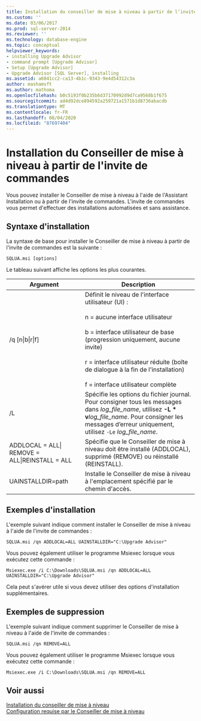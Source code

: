 ```yaml
---
title: Installation du conseiller de mise à niveau à partir de l’invite de commandes | Microsoft Docs
ms.custom: ''
ms.date: 03/06/2017
ms.prod: sql-server-2014
ms.reviewer: ''
ms.technology: database-engine
ms.topic: conceptual
helpviewer_keywords:
- installing Upgrade Advisor
- command prompt [Upgrade Advisor]
- Setup [Upgrade Advisor]
- Upgrade Advisor [SQL Server], installing
ms.assetid: a6841cc2-ca13-4b1c-9343-9e4d54312c3a
author: mashamsft
ms.author: mathoma
ms.openlocfilehash: b0c5193f0b235b6d37170992d9d7ca9568b1f675
ms.sourcegitcommit: ad4d92dce894592a259721a1571b1d8736abacdb
ms.translationtype: MT
ms.contentlocale: fr-FR
ms.lasthandoff: 08/04/2020
ms.locfileid: "87697404"
---
```

# <a name="installing-upgrade-advisor-from-the-command-prompt"></a>Installation du Conseiller de mise à niveau à partir de l'invite de commandes
  Vous pouvez installer le Conseiller de mise à niveau à l'aide de l'Assistant Installation ou à partir de l'invite de commandes. L'invite de commandes vous permet d'effectuer des installations automatisées et sans assistance.  
  
## <a name="installation-syntax"></a>Syntaxe d'installation  
 La syntaxe de base pour installer le Conseiller de mise à niveau à partir de l'invite de commandes est la suivante :  
  
 `SQLUA.msi [options]`  
  
 Le tableau suivant affiche les options les plus courantes.  
  
|Argument|Description|  
|--------------|-----------------|  
|/q [n&#124;b&#124;r&#124;f]|Définit le niveau de l'interface utilisateur (UI) :<br /><br /> n = aucune interface utilisateur<br /><br /> b = interface utilisateur de base (progression uniquement, aucune invite)<br /><br /> r = interface utilisateur réduite (boîte de dialogue à la fin de l'installation)<br /><br /> f = interface utilisateur complète|  
|/L|Spécifie les options du fichier journal. Pour consigner tous les messages dans *log_file_name*, utilisez **-L \* v**_log_file_name_. Pour consigner les messages d’erreur uniquement, utilisez `-Le` *log_file_name*.|  
|ADDLOCAL = ALL&#124; REMOVE = ALL&#124;REINSTALL = ALL|Spécifie que le Conseiller de mise à niveau doit être installé (ADDLOCAL), supprimé (REMOVE) ou réinstallé (REINSTALL).|  
|UAINSTALLDIR=path|Installe le Conseiller de mise à niveau à l'emplacement spécifié par le chemin d'accès.|  
  
## <a name="installation-examples"></a>Exemples d'installation  
 L'exemple suivant indique comment installer le Conseiller de mise à niveau à l'aide de l'invite de commandes :  
  
```  
SQLUA.msi /qn ADDLOCAL=ALL UAINSTALLDIR="C:\Upgrade Advisor"  
```  
  
 Vous pouvez également utiliser le programme Msiexec lorsque vous exécutez cette commande :  
  
```  
Msiexec.exe /i C:\Downloads\SQLUA.msi /qn ADDLOCAL=ALL UAINSTALLDIR="C:\Upgrade Advisor"  
```  
  
 Cela peut s'avérer utile si vous devez utiliser des options d'installation supplémentaires.  
  
## <a name="removal-examples"></a>Exemples de suppression  
 L'exemple suivant indique comment supprimer le Conseiller de mise à niveau à l'aide de l'invite de commandes :  
  
```  
SQLUA.msi /qn REMOVE=ALL  
```  
  
 Vous pouvez également utiliser le programme Msiexec lorsque vous exécutez cette commande :  
  
```  
Msiexec.exe /i C:\Downloads\SQLUA.msi /qn REMOVE=ALL  
```  
  
## <a name="see-also"></a>Voir aussi  
 [Installation du conseiller de mise à niveau](../../../2014/sql-server/install/installing-upgrade-advisor.md)   
 [Configuration requise par le Conseiller de mise à niveau](../../../2014/sql-server/install/upgrade-advisor-prerequisites.md)  
  
  
